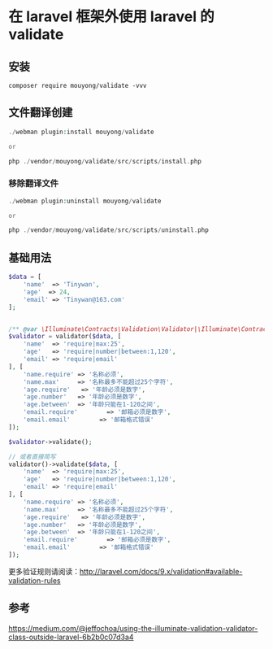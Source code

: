 # 在 laravel 框架外使用 laravel 的 validate

## 安装

`composer require mouyong/validate -vvv`

## 文件翻译创建

```php
./webman plugin:install mouyong/validate

or

php ./vendor/mouyong/validate/src/scripts/install.php
```

### 移除翻译文件

```php
./webman plugin:uninstall mouyong/validate

or

php ./vendor/mouyong/validate/src/scripts/uninstall.php
```

## 基础用法

```php
$data = [
    'name'  => 'Tinywan',
    'age'  => 24,
    'email' => 'Tinywan@163.com'
];


/** @var \Illuminate\Contracts\Validation\Validator|\Illuminate\Contracts\Validation\Factory $validator */
$validator = validator($data, [
    'name'  => 'require|max:25',
    'age'   => 'require|number|between:1,120',
    'email' => 'require|email'
], [
    'name.require' => '名称必须',
    'name.max'     => '名称最多不能超过25个字符',
    'age.require'   => '年龄必须是数字',
    'age.number'   => '年龄必须是数字',
    'age.between'  => '年龄只能在1-120之间',
    'email.require'        => '邮箱必须是数字',
    'email.email'        => '邮箱格式错误'
]);

$validator->validate();

// 或者直接简写
validator()->validate($data, [
    'name'  => 'require|max:25',
    'age'   => 'require|number|between:1,120',
    'email' => 'require|email'
], [
    'name.require' => '名称必须',
    'name.max'     => '名称最多不能超过25个字符',
    'age.require'   => '年龄必须是数字',
    'age.number'   => '年龄必须是数字',
    'age.between'  => '年龄只能在1-120之间',
    'email.require'        => '邮箱必须是数字',
    'email.email'        => '邮箱格式错误'
]);


```

更多验证规则请阅读：http://laravel.com/docs/9.x/validation#available-validation-rules

## 参考

https://medium.com/@jeffochoa/using-the-illuminate-validation-validator-class-outside-laravel-6b2b0c07d3a4
